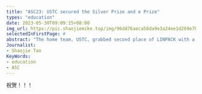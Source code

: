```yaml
---
title: "ASC23: USTC secured the Silver Prize and e Prize"
types: "education"
date: 2023-05-30T09:09:15+08:00
img_url: https://pic.shaojiemike.top/img/96dd76aeca58da9e3a24ee1d269e7b1.jpg
selectedInFirstPage: # 
abstract: "The home team, USTC, grabbed second place of LINPACK with a normalized score of 8.28 points, which isn’t too far off from the winner. They did well to control the power draw of their four-node, eight GPU, configuration – keeping it just under the 3,000 watt power cap."
Journalist:
- Shaojie Tan
KeyWords:
- education
- ASC
---
```


祝贺！！！